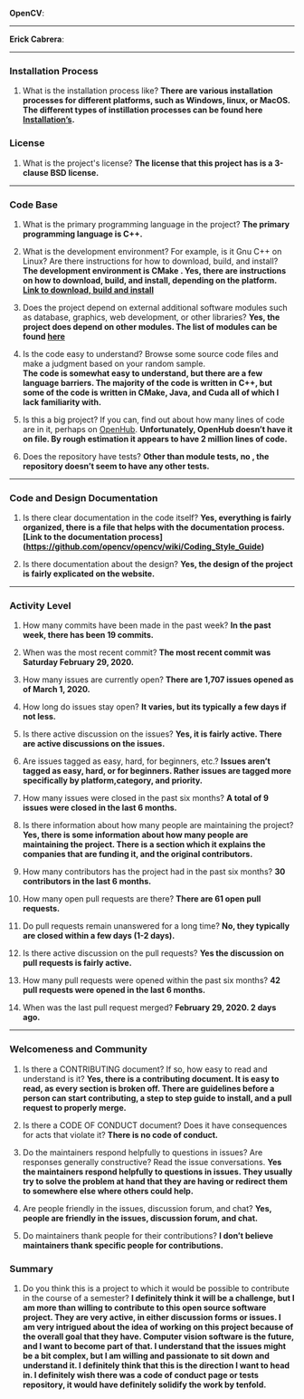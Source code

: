 

**OpenCV**: 


---


**Erick Cabrera**: 


---


### Installation Process
1. What is the installation process like?
**There are various installation processes for different platforms, such as Windows, linux, or MacOS. The different types of instillation processes can be found here [Installation’s](https://docs.opencv.org/master/df/d65/tutorial_table_of_content_introduction.html).** 


### License

1. What is the project's license?
**The license that this project has is a 3-clause BSD license.**


---

### Code Base

1. What is the primary programming language in the project? 
**The primary programming language is C++.**

1. What is the development environment? For example, is it Gnu C++ on Linux?
Are there instructions for how to download, build, and install? 
**The development environment is CMake . Yes, there are instructions on how to download, build, and install, depending on the platform. [Link to download, build and install](https://docs.opencv.org/master/df/d65/tutorial_table_of_content_introduction.html)**

1. Does the project depend on external additional software modules such as
database,  graphics, web development, or other libraries? 
**Yes, the project does depend on other modules. The list of modules can be found [here](https://docs.opencv.org/master/modules.html)**


1. Is the code easy to understand? Browse some source code files and make
a judgment based on your random sample.  
**The code is somewhat easy to understand, but there are a few language barriers. The majority of the code is written in C++, but some of the code is written in CMake, Java, and Cuda all of which I lack familiarity with.**



1. Is this a big project? If you can, find out about how many lines of code
are in it, perhaps on [OpenHub](https://www.openhub.net/). 
**Unfortunately, OpenHub doesn’t have it on file. By rough estimation it appears to have 2 million lines of code.**



1. Does the repository have tests?
**Other than module tests, no ,  the repository doesn’t seem to have any other tests.**


---

### Code and Design Documentation
1. Is there clear documentation in the code itself? 
**Yes, everything is fairly organized, there is a file that helps with the documentation process. 
[Link to the documentation process] (https://github.com/opencv/opencv/wiki/Coding_Style_Guide)**


1. Is there documentation about the design? 
**Yes, the design of the project is fairly explicated on the website.**


---

### Activity Level

1. How many commits have been made in the past week?
**In the past week, there has been 19 commits.**


1. When was the most recent commit?
**The most recent commit was Saturday February 29, 2020.**


1. How many issues are currently open?
**There are 1,707 issues opened as of March 1, 2020.**


1. How long do issues stay open?
**It varies, but its typically a few days if not less.**


1. Is there active discussion on the issues?
**Yes, it is fairly active. There are active discussions on the issues.**


1. Are issues tagged as easy, hard, for beginners, etc.? 
**Issues aren’t tagged as easy, hard, or for beginners. Rather issues are tagged more specifically by platform,category, and priority.**


1. How many issues were closed in the past six months?
**A total of 9 issues were closed in the last 6 months.**


1. Is there information about how many people are maintaining the project?
**Yes, there is some information about how many people are maintaining the project. There is a section which it explains the companies that are funding it, and the original contributors.**


1. How many contributors has the project had in the past six months?
**30 contributors in the last 6 months.**


1. How many open pull requests are there?
**There are 61 open pull requests.**


1. Do pull requests remain unanswered for a long time?
**No, they typically are closed within a few days (1-2 days).**


1. Is there active discussion on the pull requests?
**Yes the discussion on pull requests is fairly active.**


1. How many pull requests were opened within the past six months?
**42 pull requests were opened in the last 6 months.**


1. When was the last  pull request  merged?
**February 29, 2020. 2 days ago.**


---

### Welcomeness and Community

1. Is there a CONTRIBUTING document? If so, how easy to read and understand is it?
**Yes, there is a contributing document. It is easy to read, as every section is broken off. There are guidelines before a person can start contributing, a step to step guide to install, and a pull request to properly merge.**
 
1. Is there a CODE OF CONDUCT document? Does it have consequences for acts that
violate it?
**There is no code of conduct.**
 
1. Do the maintainers respond helpfully to questions in issues? Are responses generally constructive? Read the issue conversations.
**Yes the maintainers respond helpfully to questions in issues. They usually try to solve the problem at hand that they are having or redirect them to somewhere else where others could help.**
 
1. Are people friendly in the issues, discussion forum, and chat?
**Yes, people are friendly in the issues, discussion forum, and chat.**


1. Do maintainers thank people for their contributions?
**I don’t believe maintainers thank specific people for contributions.**


### Summary
1. Do you think this is a project to which it would be possible to contribute in the course of a semester?
**I definitely think it will be a challenge, but I am more than willing to contribute to this open source software project. They are very active, in either discussion forms or issues. I am very intrigued about the idea of working on this project because of the overall goal that they have. Computer vision software is the future, and I want to become part of that. I understand that the issues might be a bit complex, but I am willing and passionate to sit down and understand it. I definitely think that this is the direction I want to head in. I definitely wish there was a code of conduct page or tests repository, it would have definitely solidify the work by tenfold.**



